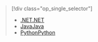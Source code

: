 > [!div class="op_single_selector"]
> * [<span data-ttu-id="d7aa3-101">.NET</span><span class="sxs-lookup"><span data-stu-id="d7aa3-101">.NET</span></span>](../articles/storage/common/storage-client-side-encryption.md)
> * [<span data-ttu-id="d7aa3-102">Java</span><span class="sxs-lookup"><span data-stu-id="d7aa3-102">Java</span></span>](../articles/storage/common/storage-client-side-encryption-java.md)
> * [<span data-ttu-id="d7aa3-103">Python</span><span class="sxs-lookup"><span data-stu-id="d7aa3-103">Python</span></span>](../articles/storage/common/storage-client-side-encryption-python.md)
> 
> 

